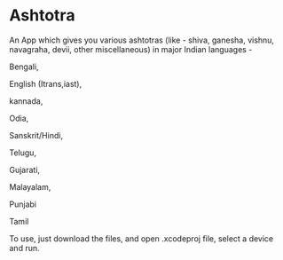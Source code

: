 # Ashtotra

An App which gives you various ashtotras (like - shiva, ganesha, vishnu, navagraha, devii, other miscellaneous)
in major Indian languages -

Bengali,

English (Itrans,iast),

kannada, 

Odia, 

Sanskrit/Hindi, 

Telugu,

Gujarati, 

Malayalam, 

Punjabi 

Tamil

To use, just download the files, and open .xcodeproj file, select a device and run.
